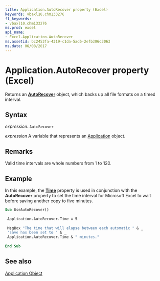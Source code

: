 ```yaml
---
title: Application.AutoRecover property (Excel)
keywords: vbaxl10.chm133276
f1_keywords:
- vbaxl10.chm133276
ms.prod: excel
api_name:
- Excel.Application.AutoRecover
ms.assetid: bc2453fa-4319-c1da-5ad5-2efb306c3063
ms.date: 06/08/2017
---
```



# Application.AutoRecover property (Excel)

Returns an  **[AutoRecover](Excel.AutoRecover.md)** object, which backs up all file formats on a timed interval.


## Syntax

 _expression_. `AutoRecover`

 _expression_ A variable that represents an [Application](Excel.Application-graph-property.md) object.


## Remarks

Valid time intervals are whole numbers from 1 to 120.


## Example

In this example, the  **[Time](Excel.AutoRecover.Time.md)** property is used in conjunction with the **AutoRecover** property to set the time interval for Microsoft Excel to wait before saving another copy to five minutes.


```vb
Sub UseAutoRecover() 
 
 Application.AutoRecover.Time = 5 
 
 MsgBox "The time that will elapse between each automatic " & _ 
 "save has been set to " & _ 
 Application.AutoRecover.Time & " minutes." 
 
End Sub
```


## See also


[Application Object](Excel.Application(object).md)

